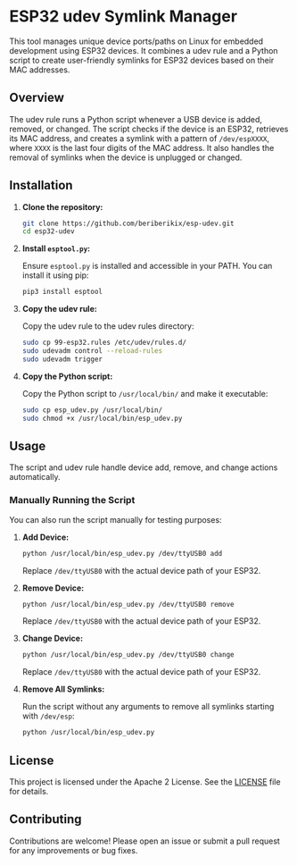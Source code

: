 
# ESP32 udev Symlink Manager

This tool manages unique device ports/paths on Linux for embedded development using ESP32 devices. It combines a udev rule and a Python script to create user-friendly symlinks for ESP32 devices based on their MAC addresses.

## Overview

The udev rule runs a Python script whenever a USB device is added, removed, or changed. The script checks if the device is an ESP32, retrieves its MAC address, and creates a symlink with a pattern of `/dev/espXXXX`, where `XXXX` is the last four digits of the MAC address. It also handles the removal of symlinks when the device is unplugged or changed.

## Installation

1. **Clone the repository:**

   ```bash
   git clone https://github.com/beriberikix/esp-udev.git
   cd esp32-udev
   ```

2. **Install `esptool.py`:**

   Ensure `esptool.py` is installed and accessible in your PATH. You can install it using pip:

   ```bash
   pip3 install esptool
   ```

3. **Copy the udev rule:**

   Copy the udev rule to the udev rules directory:

   ```bash
   sudo cp 99-esp32.rules /etc/udev/rules.d/
   sudo udevadm control --reload-rules
   sudo udevadm trigger
   ```

4. **Copy the Python script:**

   Copy the Python script to `/usr/local/bin/` and make it executable:

   ```bash
   sudo cp esp_udev.py /usr/local/bin/
   sudo chmod +x /usr/local/bin/esp_udev.py
   ```

## Usage

The script and udev rule handle device add, remove, and change actions automatically.

### Manually Running the Script

You can also run the script manually for testing purposes:

1. **Add Device:**

   ```bash
   python /usr/local/bin/esp_udev.py /dev/ttyUSB0 add
   ```

   Replace `/dev/ttyUSB0` with the actual device path of your ESP32.

2. **Remove Device:**

   ```bash
   python /usr/local/bin/esp_udev.py /dev/ttyUSB0 remove
   ```

   Replace `/dev/ttyUSB0` with the actual device path of your ESP32.

3. **Change Device:**

   ```bash
   python /usr/local/bin/esp_udev.py /dev/ttyUSB0 change
   ```

   Replace `/dev/ttyUSB0` with the actual device path of your ESP32.

4. **Remove All Symlinks:**

   Run the script without any arguments to remove all symlinks starting with `/dev/esp`:

   ```bash
   python /usr/local/bin/esp_udev.py
   ```

## License

This project is licensed under the Apache 2 License. See the [LICENSE](LICENSE) file for details.

## Contributing

Contributions are welcome! Please open an issue or submit a pull request for any improvements or bug fixes.
